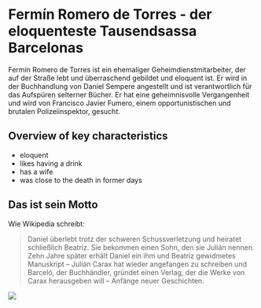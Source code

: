 # Fermín Romero de Torres - der eloquenteste Tausendsassa Barcelonas

Fermín Romero de Torres ist ein ehemaliger Geheimdienstmitarbeiter, der auf der Straße lebt und überraschend gebildet und eloquent ist. Er wird in der Buchhandlung von Daniel Sempere angestellt und ist verantwortlich für das Aufspüren selterner Bücher. Er hat eine geheimnisvolle Vergangenheit und wird von Francisco Javier Fumero, einem opportunistischen und brutalen Polizeiinspektor, gesucht.

## Overview of key characteristics
* eloquent
* likes having a drink
* has a wife
* was close to the death in former days

## Das ist sein Motto
Wie Wikipedia schreibt:
> Daniel überlebt trotz der schweren Schussverletzung und heiratet schließlich Beatriz. Sie bekommen einen Sohn, den sie Julián nennen. Zehn Jahre später erhält Daniel ein ihm und Beatriz gewidmetes Manuskript – Julián Carax hat wieder angefangen zu schreiben und Barceló, der Buchhändler, gründet einen Verlag, der die Werke von Carax herausgeben will – Anfänge neuer Geschichten.


<img src="https://images.unsplash.com/photo-1562883676-8c7feb83f09b?ixlib=rb-1.2.1&ixid=eyJhcHBfaWQiOjEyMDd9&auto=format&fit=crop&w=500&q=60"/>
